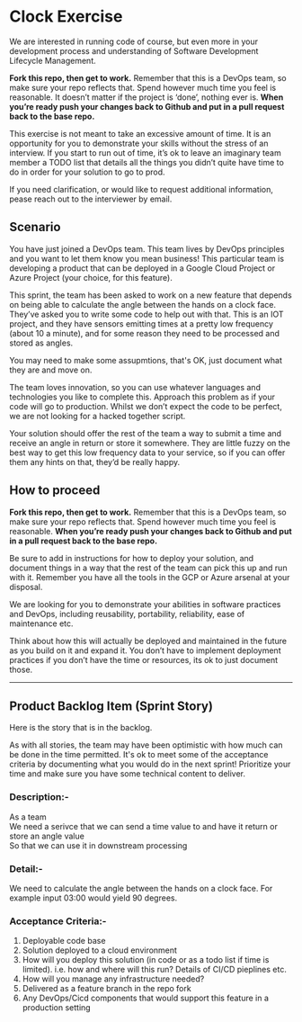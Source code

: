 # Clock Exercise

We are interested in running code of course, but even more in your development process and understanding of Software Development Lifecycle Management.

**Fork this repo, then get to work.** Remember that this is a DevOps team, so make sure your repo reflects that. Spend however much time you feel is reasonable. It doesn’t matter if the project is ‘done’, nothing ever is. **When you’re ready push your changes back to Github and put in a pull request back to the base repo.**

This exercise is not meant to take an excessive amount of time. It is an opportunity for you to demonstrate your skills without the stress of an interview. If you start to run out of time, it’s ok to leave an imaginary team member a TODO list that details all the things you didn’t quite have time to do in order for your solution to go to prod.

If you need clarification, or would like to request additional information, pease reach out to the interviewer by email.

## Scenario

You have just joined a DevOps team. This team lives by DevOps principles and you want to let them know you mean business! This particular team is developing a product that can be deployed in a Google Cloud Project or Azure Project (your choice, for this feature).

This sprint, the team has been asked to work on a new feature that depends on being able to calculate the angle between the hands on a clock face. They’ve asked you to write some code to help out with that. This is an IOT project, and they have sensors emitting times at a pretty low frequency (about 10 a minute), and for some reason they need to be processed and stored as angles.

You may need to make some assupmtions, that's OK, just document what they are and move on.

The team loves innovation, so you can use whatever languages and technologies you like to complete this. Approach this problem as if your code will go to production. Whilst we don’t expect the code to be perfect, we are not looking for a hacked together script.

Your solution should offer the rest of the team a way to submit a time and receive an angle in return or store it somewhere. They are little fuzzy on the best way to get this low frequency data to your service, so if you can offer them any hints on that, they’d be really happy.

## How to proceed

**Fork this repo, then get to work.** Remember that this is a DevOps team, so make sure your repo reflects that. Spend however much time you feel is reasonable.  **When you’re ready push your changes back to Github and put in a pull request back to the base repo.**

Be sure to add in instructions for how to deploy your solution, and document things in a way that the rest of the team can pick this up and run with it. Remember you have all the tools in the GCP or Azure arsenal at your disposal.

We are looking for you to demonstrate your abilities in software practices and DevOps, including reusability, portability, reliability, ease of maintenance etc.

Think about how this will actually be deployed and maintained in the future as you build on it and expand it. You don’t have to implement deployment practices if you don’t have the time or resources, its ok to just document those.

---

## Product Backlog Item (Sprint Story)

Here is the story that is in the backlog. 

As with all stories, the team may have been optimistic with how much can be done in the time permitted. It's ok to meet some of the acceptance criteria by documenting what you would do in the next sprint! Prioritize your time and make sure you have some technical content to deliver.

### Description:-

As a team<br>
We need a serivce that we can send a time value to and have it return or store an angle value<br>
So that we can use it in downstream processing

### Detail:-

We need to calculate the angle between the hands on a clock face. For example input 03:00 would yield 90 degrees.

### Acceptance Criteria:-

1) Deployable code base
1) Solution deployed to a cloud environment
1) How will you deploy this solution (in code or as a todo list if time is limited). i.e. how and where will this run? Details of CI/CD pieplines etc.
1) How will you manage any infrastructure needed?
1) Delivered as a feature branch in the repo fork
1) Any DevOps/Cicd components that would support this feature in a production setting
